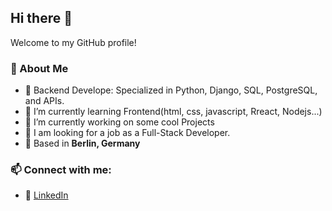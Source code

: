 ## Hi there 👋
Welcome to my GitHub profile! 

### 🚀 About Me  
- 🔹 Backend Develope: Specialized in Python, Django, SQL, PostgreSQL, and APIs.
- 🌱 I’m currently learning Frontend(html, css, javascript, Rreact, Nodejs...)
- 🔭 I’m currently working on some cool Projects
- 🤔 I am looking for a job as a Full-Stack Developer.
- 📍 Based in **Berlin, Germany**

### 📫 Connect with me:  
- 🔗 [LinkedIn](www.linkedin.com/in/delshad-ibrahim-delo)  
